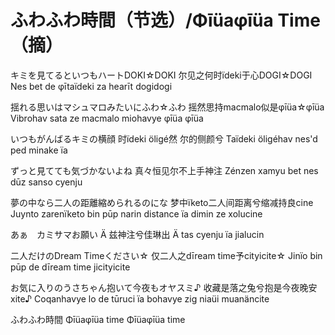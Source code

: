 # ふわふわ時間（节选）/Φīüaφīüa Time（摘）

キミを見てるといつもハートDOKI☆DOKI
尔见之何时ïdeki于心DOGI☆DOGI
Nes bet de φītaïdeki za hearīt dogidogi

揺れる思いはマシュマロみたいにふわ☆ふわ
摇然思持macmalo似是φīüa☆φīüa
Vibrohav sata ze macmalo miohavye φīüa φīüa

いつもがんばるキミの横顔
时ïdeki öligé然 尔的侧颜兮
Taïdeki öligéhav nes'd ped minake ïa

ずっと見てても気づかないよね
真々恒见尔不上手神注
Zénzen xamyu bet nes dūz sanso cyenju

夢の中なら二人の距離縮められるのにな
梦中ïketo二人间距离兮缩减持良cine
Juynto zarenïketo bin pūp narin distance ïa dimin ze xolucine

あぁ　カミサマお願い
Ä 兹神注兮佳琳出
Ä tas cyenju ïa jialucin

二人だけのDream Timeください☆
仅二人之dīream time予cityicite☆
Jinïo bin pūp de dīream time jicityicite

お気に入りのうさちゃん抱いて今夜もオヤスミ♪
收藏是落之兔兮抱是今夜晚安xite♪
Coqanhavye lo de tūruci ïa bohavye zig niaüi muanäncite

ふわふわ時間
Φīüaφīüa time
Φīüaφīüa time